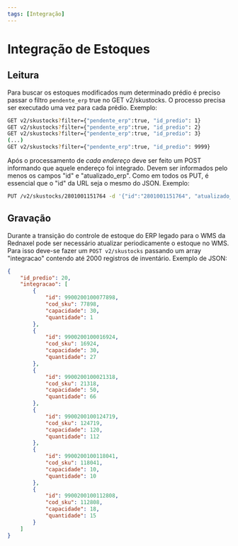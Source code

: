 ```yaml
---
tags: [Integração]
---
```


# Integração de Estoques

## Leitura

Para buscar os estoques modificados num determinado prédio é preciso passar o filtro `pendente_erp` true no GET v2/skustocks. O processo precisa ser executado uma vez para cada prédio. Exemplo:

```bash
GET v2/skustocks?filter={"pendente_erp":true, "id_predio": 1}
GET v2/skustocks?filter={"pendente_erp":true, "id_predio": 2}
GET v2/skustocks?filter={"pendente_erp":true, "id_predio": 3}
(...)
GET v2/skustocks?filter={"pendente_erp":true, "id_predio": 9999}
```

Após o processamento de *cada endereço* deve ser feito um POST informando que aquele endereço foi integrado. Devem ser informados pelo menos os campos "id" e "atualizado_erp". Como em todos os PUT, é essencial que o "id" da URL seja o mesmo do JSON. Exemplo:

```bash
PUT /v2/skustocks/2801001151764 -d '{"id":"2801001151764", "atualizado_erp":true}'
```

## Gravação

Durante a transição do controle de estoque do ERP legado para o WMS da Rednaxel pode ser necessário atualizar periodicamente o estoque no WMS. Para isso deve-se fazer um `POST v2/skustocks` passando um array "integracao" contendo até 2000 registros de inventário. Exemplo de JSON:

```json
{
    "id_predio": 20,
    "integracao": [
        {
            "id": 9900200100077898,
            "cod_sku": 77898,
            "capacidade": 30,
            "quantidade": 1
        },
        {
            "id": 9900200100016924,
            "cod_sku": 16924,
            "capacidade": 30,
            "quantidade": 27
        },
        {
            "id": 9900200100021318,
            "cod_sku": 21318,
            "capacidade": 50,
            "quantidade": 66
        },
        {
            "id": 9900200100124719,
            "cod_sku": 124719,
            "capacidade": 120,
            "quantidade": 112
        },
        {
            "id": 9900200100118041,
            "cod_sku": 118041,
            "capacidade": 10,
            "quantidade": 10
        },
        {
            "id": 9900200100112808,
            "cod_sku": 112808,
            "capacidade": 18,
            "quantidade": 15
        }
    ]
}
```